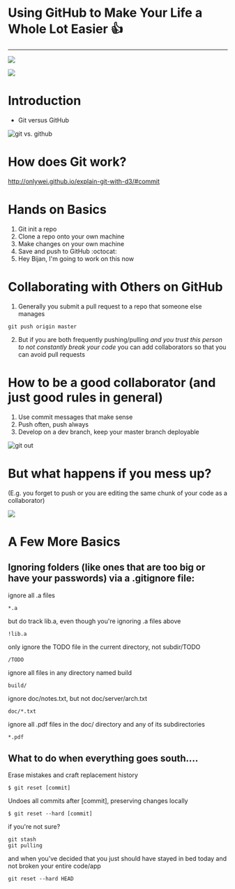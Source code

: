 
# Using GitHub to Make Your Life a Whole Lot Easier  :+1:
----
![](http://www.phdcomics.com/)

![](https://bids.github.io/2015-06-04-berkeley/git/fig/play-changes.svg)

# Introduction
* Git versus GitHub


![git vs. github](https://blog.devmountain.com/wp-content/uploads/2019/07/Gitvs.Github-1a.jpg)

# How does Git work?
http://onlywei.github.io/explain-git-with-d3/#commit

# Hands on Basics
1. Git init a repo
2. Clone a repo onto your own machine
3. Make changes on your own machine
4. Save and push to GitHub :octocat:
5. Hey Bijan, I'm going to work on this now

# Collaborating with Others on GitHub

1. Generally you submit a pull request to a repo that someone else manages
```
git push origin master
```


2.  But if you are both frequently pushing/pulling *and you trust this person to not constantly break your code* you can add collaborators so that you can avoid pull requests

# How to be a good collaborator (and just good rules in general)

1. Use commit messages that make sense
2. Push often, push always
3. Develop on a dev branch, keep your master branch deployable



![git out](https://rafikitechnology.files.wordpress.com/2019/07/git-emergency-procedure.png)

# But what happens if you mess up?  
(E.g. you forget to push or you are editing the same chunk of your code as a collaborator)

![](http://swcarpentry.github.io/git-novice/fig/conflict.svg)


# A Few More Basics


## Ignoring folders (like ones that are too big or have your passwords) via a .gitignore file:

 ignore all .a files
```
*.a
```
 but do track lib.a, even though you're ignoring .a files above
```
!lib.a
```
 only ignore the TODO file in the current directory, not subdir/TODO
```
/TODO
```
 ignore all files in any directory named build
```
build/
```
 ignore doc/notes.txt, but not doc/server/arch.txt
```
doc/*.txt
```
 ignore all .pdf files in the doc/ directory and any of its subdirectories
```
*.pdf
```
## What to do when everything goes south....

Erase mistakes and craft replacement history
```
$ git reset [commit]
```
Undoes all commits after [commit], preserving changes locally
```
$ git reset --hard [commit]
```

if you're not sure?
```
git stash
git pulling
```

and when you've decided that you just should have stayed in bed today and not broken your entire code/app

```
git reset --hard HEAD
```
